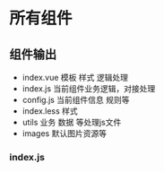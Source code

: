 # 所有组件

## 组件输出

* index.vue 模板 样式 逻辑处理
* index.js 当前组件业务逻辑，对接处理
* config.js 当前组件信息 规则等
* index.less 样式
* utils 业务 数据 等处理js文件
* images 默认图片资源等

### index.js

```JavaScript


```

